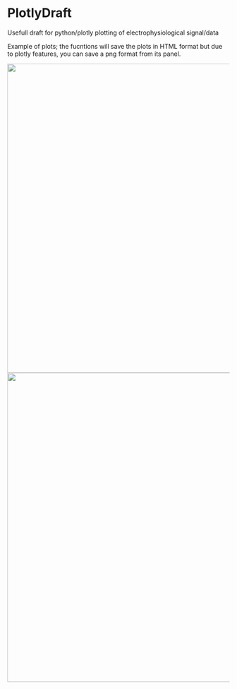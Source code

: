 # PlotlyDraft

Usefull draft for python/plotly plotting of electrophysiological signal/data

Example of plots; the fucntions will save the plots in HTML format but due to plotly features, you can save a png format from its panel.


<img src="https://github.com/HNXJ/PlotlyDraft/blob/main/pfc_spectral_coherence.png" width="700"/>

<img src="https://github.com/HNXJ/PlotlyDraft/blob/main/pfc_spectral_powers.png" width="700"/>

